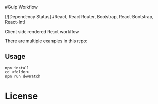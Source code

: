 #Gulp Workflow

[![Dependency Status]
  #React, React Router, Bootstrap, React-Bootstrap, React-Intl

Client side rendered React workflow. 

There are multiple examples in this repo:


Usage
-----

```
npm install
cd <folder>
npm run devWatch
```

# License

[LICENSE file]: https://github.com/LynxDelli/gulp-workflow/blob/master/LICENSE
